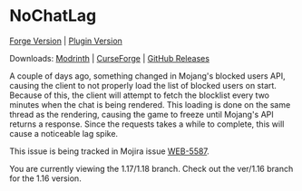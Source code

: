 # NoChatLag

[Forge Version](https://github.com/NoahvdAa/NoChatLagForge) | [Plugin Version](https://github.com/NoahvdAa/NoChatLagServer)

Downloads: [Modrinth](https://modrinth.com/mod/nochatlag) | [CurseForge](https://www.curseforge.com/minecraft/mc-mods/nochatlag/) | [GitHub Releases](https://github.com/NoahvdAa/NoChatLag/releases/tag/1.0.0)

A couple of days ago, something changed in Mojang's blocked users API, causing the client to not properly load the list of blocked users on start. Because of this, the client will attempt to fetch the blocklist every two minutes when the chat is being rendered. This loading is done on the same thread as the rendering, causing the game to freeze until Mojang's API returns a response. Since the requests takes a while to complete, this will cause a noticeable lag spike.

This issue is being tracked in Mojira issue [WEB-5587](https://bugs.mojang.com/browse/WEB-5587).

You are currently viewing the 1.17/1.18 branch. Check out the ver/1.16 branch for the 1.16 version.
